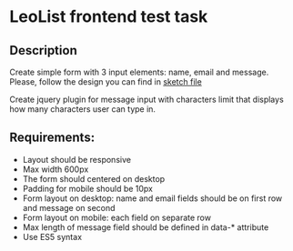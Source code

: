# LeoList frontend test task
## Description
Create simple form with 3 input elements: name, email and message. Please, follow the design you can find in [sketch file](https://github.com/iPresence/frontend_test/raw/master/form.sketch)

Create jquery plugin for message input with characters limit that displays how many characters user can type in.

## Requirements:
- Layout should be responsive
- Max width 600px
- The form should centered on desktop
- Padding for mobile should be 10px
- Form layout on desktop: name and email fields should be on first row and message on second
- Form layout on mobile: each field on separate row
- Max length of message field should be defined in data-* attribute
- Use ES5 syntax

